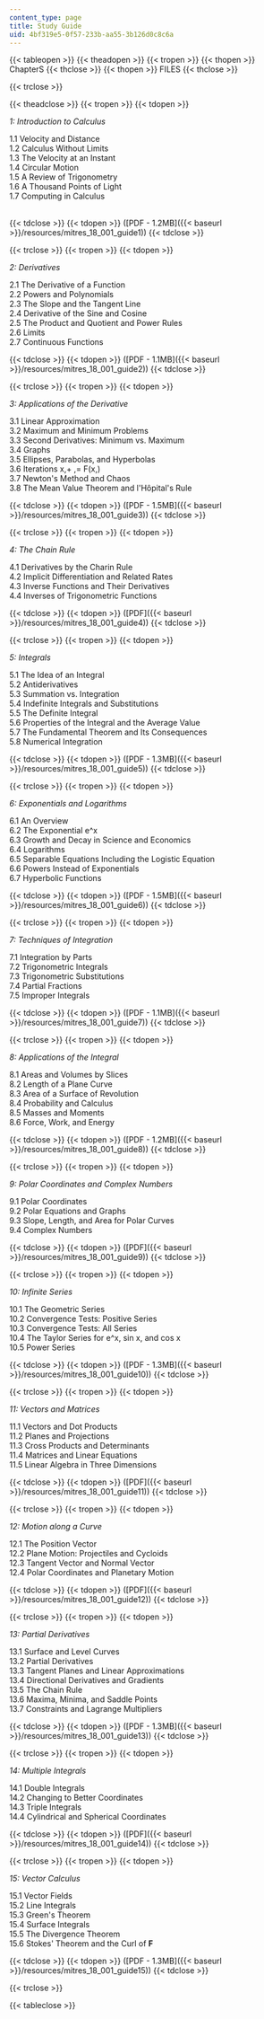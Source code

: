 ```yaml
---
content_type: page
title: Study Guide
uid: 4bf319e5-0f57-233b-aa55-3b126d0c8c6a
---
```


{{< tableopen >}}
{{< theadopen >}}
{{< tropen >}}
{{< thopen >}}
ChapterS
{{< thclose >}}
{{< thopen >}}
FILES
{{< thclose >}}

{{< trclose >}}

{{< theadclose >}}
{{< tropen >}}
{{< tdopen >}}


_1: Introduction to Calculus_

1.1 Velocity and Distance  
1.2 Calculus Without Limits  
1.3 The Velocity at an Instant  
1.4 Circular Motion  
1.5 A Review of Trigonometry  
1.6 A Thousand Points of Light  
1.7 Computing in Calculus  
 


{{< tdclose >}}
{{< tdopen >}}
([PDF - 1.2MB]({{< baseurl >}}/resources/mitres_18_001_guide1))
{{< tdclose >}}

{{< trclose >}}
{{< tropen >}}
{{< tdopen >}}


_2: Derivatives_

2.1 The Derivative of a Function  
2.2 Powers and Polynomials  
2.3 The Slope and the Tangent Line  
2.4 Derivative of the Sine and Cosine  
2.5 The Product and Quotient and Power Rules  
2.6 Limits  
2.7 Continuous Functions


{{< tdclose >}}
{{< tdopen >}}
([PDF - 1.1MB]({{< baseurl >}}/resources/mitres_18_001_guide2))
{{< tdclose >}}

{{< trclose >}}
{{< tropen >}}
{{< tdopen >}}


_3: Applications of the Derivative_

3.1 Linear Approximation  
3.2 Maximum and Minimum Problems  
3.3 Second Derivatives: Minimum vs. Maximum  
3.4 Graphs  
3.5 Ellipses, Parabolas, and Hyperbolas  
3.6 Iterations x,+ ,= F(x,)  
3.7 Newton's Method and Chaos  
3.8 The Mean Value Theorem and l'Hôpital's Rule


{{< tdclose >}}
{{< tdopen >}}
([PDF - 1.5MB]({{< baseurl >}}/resources/mitres_18_001_guide3))
{{< tdclose >}}

{{< trclose >}}
{{< tropen >}}
{{< tdopen >}}


_4: The Chain Rule_

4.1 Derivatives by the Charin Rule  
4.2 Implicit Differentiation and Related Rates  
4.3 Inverse Functions and Their Derivatives  
4.4 Inverses of Trigonometric Functions


{{< tdclose >}}
{{< tdopen >}}
([PDF]({{< baseurl >}}/resources/mitres_18_001_guide4))
{{< tdclose >}}

{{< trclose >}}
{{< tropen >}}
{{< tdopen >}}


_5: Integrals_

5.1 The Idea of an Integral  
5.2 Antiderivatives  
5.3 Summation vs. Integration  
5.4 Indefinite Integrals and Substitutions  
5.5 The Definite Integral  
5.6 Properties of the Integral and the Average Value  
5.7 The Fundamental Theorem and Its Consequences  
5.8 Numerical Integration


{{< tdclose >}}
{{< tdopen >}}
([PDF - 1.3MB]({{< baseurl >}}/resources/mitres_18_001_guide5))
{{< tdclose >}}

{{< trclose >}}
{{< tropen >}}
{{< tdopen >}}


_6: Exponentials and Logarithms_

6.1 An Overview  
6.2 The Exponential e^x  
6.3 Growth and Decay in Science and Economics  
6.4 Logarithms  
6.5 Separable Equations Including the Logistic Equation  
6.6 Powers Instead of Exponentials  
6.7 Hyperbolic Functions


{{< tdclose >}}
{{< tdopen >}}
([PDF - 1.5MB]({{< baseurl >}}/resources/mitres_18_001_guide6))
{{< tdclose >}}

{{< trclose >}}
{{< tropen >}}
{{< tdopen >}}


_7: Techniques of Integration_

7.1 Integration by Parts  
7.2 Trigonometric Integrals  
7.3 Trigonometric Substitutions  
7.4 Partial Fractions  
7.5 Improper Integrals


{{< tdclose >}}
{{< tdopen >}}
([PDF - 1.1MB]({{< baseurl >}}/resources/mitres_18_001_guide7))
{{< tdclose >}}

{{< trclose >}}
{{< tropen >}}
{{< tdopen >}}


_8: Applications of the Integral_

8.1 Areas and Volumes by Slices  
8.2 Length of a Plane Curve  
8.3 Area of a Surface of Revolution  
8.4 Probability and Calculus  
8.5 Masses and Moments  
8.6 Force, Work, and Energy


{{< tdclose >}}
{{< tdopen >}}
([PDF - 1.2MB]({{< baseurl >}}/resources/mitres_18_001_guide8))
{{< tdclose >}}

{{< trclose >}}
{{< tropen >}}
{{< tdopen >}}


_9: Polar Coordinates and Complex Numbers_

9.1 Polar Coordinates  
9.2 Polar Equations and Graphs  
9.3 Slope, Length, and Area for Polar Curves  
9.4 Complex Numbers


{{< tdclose >}}
{{< tdopen >}}
([PDF]({{< baseurl >}}/resources/mitres_18_001_guide9))
{{< tdclose >}}

{{< trclose >}}
{{< tropen >}}
{{< tdopen >}}


_10: Infinite Series_

10.1 The Geometric Series  
10.2 Convergence Tests: Positive Series  
10.3 Convergence Tests: All Series  
10.4 The Taylor Series for e^x, sin x, and cos x  
10.5 Power Series


{{< tdclose >}}
{{< tdopen >}}
([PDF - 1.3MB]({{< baseurl >}}/resources/mitres_18_001_guide10))
{{< tdclose >}}

{{< trclose >}}
{{< tropen >}}
{{< tdopen >}}


_11: Vectors and Matrices_

11.1 Vectors and Dot Products  
11.2 Planes and Projections  
11.3 Cross Products and Determinants  
11.4 Matrices and Linear Equations  
11.5 Linear Algebra in Three Dimensions


{{< tdclose >}}
{{< tdopen >}}
([PDF]({{< baseurl >}}/resources/mitres_18_001_guide11))
{{< tdclose >}}

{{< trclose >}}
{{< tropen >}}
{{< tdopen >}}


_12: Motion along a Curve_

12.1 The Position Vector  
12.2 Plane Motion: Projectiles and Cycloids  
12.3 Tangent Vector and Normal Vector  
12.4 Polar Coordinates and Planetary Motion


{{< tdclose >}}
{{< tdopen >}}
([PDF]({{< baseurl >}}/resources/mitres_18_001_guide12))
{{< tdclose >}}

{{< trclose >}}
{{< tropen >}}
{{< tdopen >}}


_13: Partial Derivatives_

13.1 Surface and Level Curves  
13.2 Partial Derivatives  
13.3 Tangent Planes and Linear Approximations  
13.4 Directional Derivatives and Gradients  
13.5 The Chain Rule  
13.6 Maxima, Minima, and Saddle Points  
13.7 Constraints and Lagrange Multipliers


{{< tdclose >}}
{{< tdopen >}}
([PDF - 1.3MB]({{< baseurl >}}/resources/mitres_18_001_guide13))
{{< tdclose >}}

{{< trclose >}}
{{< tropen >}}
{{< tdopen >}}


_14: Multiple Integrals_

14.1 Double Integrals  
14.2 Changing to Better Coordinates  
14.3 Triple Integrals  
14.4 Cylindrical and Spherical Coordinates


{{< tdclose >}}
{{< tdopen >}}
([PDF]({{< baseurl >}}/resources/mitres_18_001_guide14))
{{< tdclose >}}

{{< trclose >}}
{{< tropen >}}
{{< tdopen >}}


_15: Vector Calculus_

15.1 Vector Fields  
15.2 Line Integrals  
15.3 Green's Theorem  
15.4 Surface Integrals  
15.5 The Divergence Theorem  
15.6 Stokes' Theorem and the Curl of **F**


{{< tdclose >}}
{{< tdopen >}}
([PDF - 1.3MB]({{< baseurl >}}/resources/mitres_18_001_guide15))
{{< tdclose >}}

{{< trclose >}}

{{< tableclose >}}